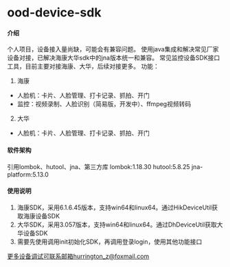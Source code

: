 # ood-device-sdk

#### 介绍
个人项目，设备接入量尚缺，可能会有兼容问题。
使用java集成和解决常见厂家设备对接，已解决海康大华sdk中的jna版本统一和兼容。
常见监控设备SDK接口工具，目前主要对接海康、大华，后续对接更多。
功能：
1. 海康
- 人脸机：卡片、人脸管理、打卡记录、抓拍、开门
- 监控：视频录制、人脸识别（简易版，开发中）、ffmpeg视频转码
2. 大华
- 人脸机：卡片、人脸管理、打卡记录、抓拍、开门

#### 软件架构
引用lombok、hutool、jna、第三方库
lombok:1.18.30
hutool:5.8.25
jna-platform:5.13.0

#### 使用说明
1.  海康SDK，采用6.1.6.45版本，支持win64和linux64。通过HikDeviceUtil获取海康设备SDK
2.  大华SDK，采用3.057版本，支持win64和linux64。通过DhDeviceUtil获取大华设备SDK
3.  需要先使用调用init初始化SDK，再调用登录login，使用其他功能接口

更多设备调试可联系邮箱hurrington_z@foxmail.com
